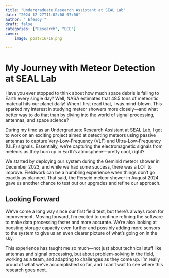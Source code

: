 ```yaml
---
title: "Undergraduate Research Assistant at SEAL Lab"
date: "2024-12-27T11:02:08-07:00"
author: " Efesoy "
draft: false
categories: ["Research", "ECE"]
cover:
    image: post/16/16.png

---
```

# My Journey with Meteor Detection at SEAL Lab
Have you ever stopped to think about how much space debris is falling to Earth every single day? Well, NASA estimates that 48.5 tons of meteoritic material hits our planet daily! When I first read that, I was mind-blown. This sparked my interest in studying meteor showers more closely—and what better way to do that than by diving into the world of signal processing, antennas, and space science?

During my time as an Undergraduate Research Assistant at SEAL Lab, I got to work on an exciting project aimed at detecting meteors using passive antennas to capture Very-Low-Frequency (VLF) and Ultra-Low-Frequency (ULF) signals. Essentially, we’re capturing the electromagnetic signals from meteors as they burn up in Earth’s atmosphere—pretty cool, right?

We started by deploying our system during the Geminid meteor shower in December 2023, and while we had some success, there was a LOT to improve. Fieldwork can be a humbling experience when things don’t go exactly as planned. That said, the Perseid meteor shower in August 2024 gave us another chance to test out our upgrades and refine our approach.

## Looking Forward
We’ve come a long way since our first field test, but there’s always room for improvement. Moving forward, I’m excited to continue refining the software to make data processing faster and more accurate. We’re also looking at boosting storage capacity even further and possibly adding more sensors to the system to give us an even clearer picture of what’s going on in the sky.

This experience has taught me so much—not just about technical stuff like antennas and signal processing, but about problem-solving in the field, working as a team, and adapting to challenges as they come up. I’m really proud of what we’ve accomplished so far, and I can’t wait to see where this research goes next.

